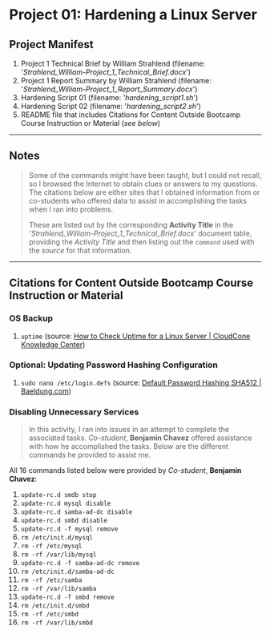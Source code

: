 # Project 01: Hardening a Linux Server

## Project Manifest

1. Project 1 Technical Brief by William Strahlend (filename: '_Strahlend_William-Project_1_Technical_Brief.docx_')
2. Project 1 Report Summary by William Strahlend (filename: '_Strahlend_William-Project_1_Report_Summary.docx_')
3. Hardening Script 01 (filename: '_hardening_script1.sh_')
4. Hardening Script 02 (filename: '_hardening_script2.sh_')
5. README file that includes Citations for Content Outside Bootcamp Course Instruction or Material (_see below_)

---

## Notes
> Some of the commands might have been taught, but I could not recall, so I browsed the Internet to obtain clues or answers to my questions. The citations below are either sites that I obtained information from or co-students who offered data to assist in accomplishing the tasks when I ran into problems.
> 
> These are listed out by the corresponding __Activity Title__ in the '_Strahlend_William-Project_1_Technical_Brief.docx_' document table, providing the _Activity Title_ and then listing out the `command` used with the _source_ for that information.

---

## Citations for Content Outside Bootcamp Course Instruction or Material

### OS Backup

1. `uptime` (source: [How to Check Uptime for a Linux Server | CloudCone Knowledge Center](https://cloudcone.com/docs/article/how-to-check-uptime-for-a-linux-server/))

### Optional: Updating Password Hashing Configuration

1. `sudo nano /etc/login.defs` (source: [Default Password Hashing SHA512 | Baeldung.com](https://www.baeldung.com/linux/default-password-hashing-sha512))

### Disabling Unnecessary Services

> In this activity, I ran into issues in an attempt to complete the associated tasks. _Co-student_, __Benjamin Chavez__ offered assistance with how he accomplished the tasks. Below are the different commands he provided to assist me.

All 16 commands listed below were provided by _Co-student_, __Benjamin Chavez__:

1. `update-rc.d smdb stop`
2. `update-rc.d mysql disable`
3. `update-rc.d samba-ad-dc disable`
4. `update-rc.d smbd disable`
5. `update-rc.d -f mysql remove`
6. `rm /etc/init.d/mysql`
7. `rm -rf /etc/mysql`
8. `rm -rf /var/lib/mysql`
9. `update-rc.d -f samba-ad-dc remove`
10. `rm /etc/init.d/samba-ad-dc`
11. `rm -rf /etc/samba`
12. `rm -rf /var/lib/samba`
13. `update-rc.d -f smbd remove`
14. `rm /etc/init.d/smbd`
15. `rm -rf /etc/smbd`
16. `rm -rf /var/lib/smbd`